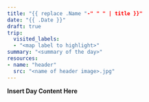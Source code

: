 ```yaml
---
title: "{{ replace .Name "-" " " | title }}"
date: "{{ .Date }}"
draft: true
trip:
  visited_labels:
  - "<map label to highlight>"
summary: "<summary of the day>"
resources:
- name: "header"
  src: "<name of header image>.jpg"
---
```


**Insert Day Content Here**

